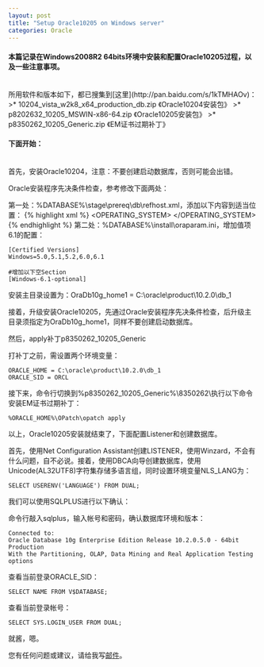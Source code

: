 ```yaml
---
layout: post
title: "Setup Oracle10205 on Windows server"
categories: Oracle
---
```

#### 本篇记录在Windows2008R2 64bits环境中安装和配置Oracle10205过程，以及一些注意事项。
<br />
所用软件和版本如下，都已搜集到[这里](http://pan.baidu.com/s/1kTMHAOv)：
>* 10204_vista_w2k8_x64_production_db.zip 《Oracle10204安装包》
>* p8202632_10205_MSWIN-x86-64.zip 《Oracle10205安装包》
>* p8350262_10205_Generic.zip 《EM证书过期补丁》

#### 下面开始：
<br />
首先，安装Oracle10204，注意：不要创建启动数据库，否则可能会出错。

Oracle安装程序先决条件检查，参考修改下面两处：

第一处：%DATABASE%\stage\prereq\db\refhost.xml，添加以下内容到适当位置：
{% highlight xml %}
<OPERATING_SYSTEM>
    <VERSION VALUE="6.1"/>
</OPERATING_SYSTEM>
{% endhighlight %}
第二处：%DATABASE%\install\oraparam.ini，增加值项6.1的配置：

    [Certified Versions]
    Windows=5.0,5.1,5.2,6.0,6.1

    #增加以下空Section
    [Windows-6.1-optional]

安装主目录设置为：OraDb10g_home1 = C:\oracle\product\10.2.0\db_1


接着，升级安装Oracle10205，先通过Oracle安装程序先决条件检查，后升级主目录须指定为OraDb10g_home1，同样不要创建启动数据库。


然后，apply补丁p8350262_10205_Generic

打补丁之前，需设置两个环境变量：

    ORACLE_HOME = C:\oracle\product\10.2.0\db_1
	ORACLE_SID = ORCL

接下来，命令行切换到%p8350262_10205_Generic%\8350262\执行以下命令安装EM证书过期补丁：

    %ORACLE_HOME%\OPatch\opatch apply

以上，Oracle10205安装就结束了，下面配置Listener和创建数据库。

首先，使用Net Configuration Assistant创建LISTENER，使用Winzard，不会有什么问题，自不必说。接着，使用DBCA向导创建数据库，使用Unicode(AL32UTF8)字符集存储多语言组，同时设置环境变量NLS_LANG为：

    SELECT USERENV('LANGUAGE') FROM DUAL;


我们可以使用SQLPLUS进行以下确认：

命令行敲入sqlplus，输入帐号和密码，确认数据库环境和版本：

    Connected to:
	Oracle Database 10g Enterprise Edition Release 10.2.0.5.0 - 64bit Production
	With the Partitioning, OLAP, Data Mining and Real Application Testing options

查看当前登录ORACLE_SID：

    SELECT NAME FROM V$DATABASE;

查看当前登录帐号：

    SELECT SYS.LOGIN_USER FROM DUAL;

就酱，嗯。

您有任何问题或建议，请给我写[邮件](mailto:yinwer81@gmail.com)。
